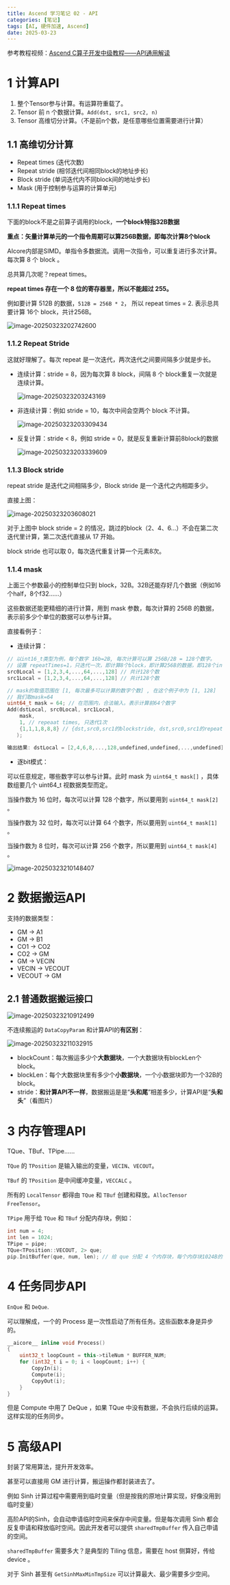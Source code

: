 ```yaml
---
title: Ascend 学习笔记 02 - API
categories: [笔记]
tags: [AI, 硬件加速, Ascend]
date: 2025-03-23
---
```


参考教程视频：[Ascend C算子开发中级教程——API通用解读](https://www.bilibili.com/video/BV1KH4y1c7Wt?vd_source=e7ecca27f09f71869c49a22206891a30)

<!--more-->

# 1 计算API

1. 整个Tensor参与计算。有运算符重载了。
2. Tensor 前 n 个数据计算。`Add(dst, src1, src2, n)`
3. Tensor 高维切分计算。（不是前n个数，是任意哪些位置需要进行计算）

## 1.1 高维切分计算

- Repeat times (迭代次数)
- Repeat stride (相邻迭代间相同block的地址步长)
- Block stride (单词迭代内不同block间的地址步长)
- Mask (用于控制参与运算的计算单元)



### 1.1.1 Repeat times

下面的block不是之前算子调用的block，**一个block特指32B数据**

**重点：矢量计算单元的一个指令周期可以算256B数据，即每次计算8个block**

AIcore内部是SIMD。单指令多数据流。调用一次指令，可以重复进行多次计算。每次算 8 个 block 。

总共算几次呢？repeat times。



**repeat times 存在一个 8 位的寄存器里，所以不能超过 255。** 

例如要计算 512B 的数据，`512B = 256B * 2`， 所以 repeat times = 2. 表示总共要计算 16个 block，共计256B。

![image-20250323202742600](./02/image-20250323202742600.png)



### 1.1.2 Repeat Stride

这就好理解了。每次 repeat 是一次迭代，两次迭代之间要间隔多少就是步长。

- 连续计算：stride = 8，因为每次算 8 block，间隔 8 个 block重复一次就是连续计算。

    ![image-20250323203243169](./02/image-20250323203243169.png)

- 非连续计算：例如 stride = 10，每次中间会空两个 block 不计算。

    ![image-20250323203309434](./02/image-20250323203309434.png)

- 反复计算：stride < 8，例如 stride = 0，就是反复重新计算前8block的数据

    ![image-20250323203339609](./02/image-20250323203339609.png)



### 1.1.3 Block stride

repeat stride 是迭代之间相隔多少，Block stride 是一个迭代之内相距多少。

直接上图：

![image-20250323203608021](./02/image-20250323203608021.png)

对于上图中 block stride = 2 的情况，跳过的block（2、4、6...）不会在第二次迭代里计算，第二次迭代直接从 17 开始。

block stride 也可以取 0，每次迭代重复计算一个元素8次。



### 1.1.4 mask

上面三个参数最小的控制单位只到 block，32B。32B还能存好几个数据（例如16个half，8个f32……）

这些数据还能更精细的进行计算，用到 mask 参数，每次计算的 256B 的数据，表示前多少个单位的数据可以参与计算。



直接看例子：

- 连续计算：

```c
// 以int16_t类型为例，每个数字 16b=2B, 每次计算可以算 256B/2B = 128个数字。
// 设置 repeatTimes=1，只迭代一次，即计算8个block，即计算256B的数据，即128个int16_t的数字。
src0Local = [1,2,3,4,...,64,...,128] // 共计128个数
src1Local = [1,2,3,4,...,64,...,128] // 共计128个数

// mask的取值范围在 [1, 每次最多可以计算的数字个数] , 在这个例子中为 [1, 128]
// 我们取mask=64
uint64_t mask = 64; // 在范围内，合法输入。表示计算前64个数字
Add(dstLocal, src0Local, src1Local, 
    mask, 
    1, // repeaat times, 只迭代1次
    {1,1,1,8,8,8} // {dst,src0,src1的blockstride, dst,src0,src1的repeatstride}
   );

输出结果: dstLocal = [2,4,6,8,...,128,undefined,undefined,...,undefined]
```



- 逐bit模式：

可以任意规定，哪些数字可以参与计算。此时 mask 为 `uint64_t mask[]` ，具体数组要几个 uint64_t 视数据类型而定。

当操作数为 16 位时，每次可以计算 128 个数字，所以要用到 `uint64_t mask[2]` 。

当操作数为 32 位时，每次可以计算 64 个数字，所以要用到 `uint64_t mask[1]` 。

当操作数为 8 位时，每次可以计算 256 个数字，所以要用到 `uint64_t mask[4]` 。

![image-20250323210148407](./02/image-20250323210148407.png)





# 2 数据搬运API

支持的数据类型：

- GM → A1
- GM → B1
- CO1 → CO2
- CO2 → GM
- GM → VECIN
- VECIN → VECOUT
- VECOUT → GM



## 2.1 普通数据搬运接口

![image-20250323210912499](./02/image-20250323210912499.png)



不连续搬运的 `DataCopyParam` 和计算API的**有区别**：

![image-20250323211032915](./02/image-20250323211032915.png)

- blockCount：每次搬运多少个**大数据块**，一个大数据块有blockLen个block。
- blockLen：每个大数据块里有多少个**小数据块**，一个小数据块即为一个32B的block。
- stride：**和计算API不一样**，数据搬运是是“**头和尾**”相差多少，计算API是“**头和头**”（看图片）



# 3 内存管理API

TQue、TBuf、TPipe……

`TQue` 的 `TPosition` 是输入输出的变量，`VECIN`、`VECOUT`。

`TBuf` 的 `TPosition` 是中间缓冲变量，`VECCALC` 。

所有的 `LocalTensor` 都得由 `TQue` 和 `TBuf` 创建和释放。`AllocTensor` `FreeTensor`。

`TPipe` 用于给 `TQue` 和 `TBuf` 分配内存块，例如：

```cpp
int num = 4;
int len = 1024;
TPipe = pipe;
TQue<TPosition::VECOUT, 2> que;
pip.InitBuffer(que, num, len); // 给 que 分配 4 个内存块，每个内存块1024B的数据
```



# 4 任务同步API

`EnQue` 和 `DeQue`.

可以理解成，一个的 Process 是一次性启动了所有任务。这些函数本身是异步的。

```cpp
__aicore__ inline void Process()
{
    uint32_t loopCount = this->tileNum * BUFFER_NUM;
    for (int32_t i = 0; i < loopCount; i++) {
        CopyIn(i);
        Compute(i);
        CopyOut(i);
    }
}
```

但是 Compute 中用了 DeQue ，如果 TQue 中没有数据，不会执行后续的运算。这样实现的任务同步。



# 5 高级API

封装了常用算法，提升开发效率。

甚至可以直接用 GM 进行计算，搬运操作都封装进去了。

例如 Sinh 计算过程中需要用到临时变量（但是按我的原地计算实现，好像没用到临时变量）

高阶API的Sinh，会自动申请临时空间来保存中间变量。但是每次调用 Sinh 都会反复申请和释放临时空间。因此开发者可以提供 `sharedTmpBuffer` 传入自己申请的空间。

`sharedTmpBuffer` 需要多大？是典型的 Tiling 信息，需要在 host 侧算好，传给 device 。

对于 Sinh 甚至有 `GetSinhMaxMinTmpSize` 可以计算最大、最少需要多少空间。



